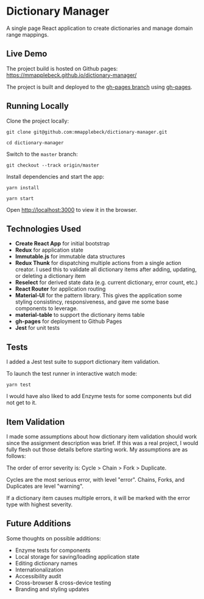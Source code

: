 # Dictionary Manager

A single page React application to create dictionaries and manage domain range mappings.

## Live Demo

The project build is hosted on Github pages: https://mmapplebeck.github.io/dictionary-manager/

The project is built and deployed to the [gh-pages branch](https://github.com/mmapplebeck/dictionary-manager/tree/gh-pages) using [gh-pages](https://github.com/tschaub/gh-pages).

## Running Locally

Clone the project locally:

```
git clone git@github.com:mmapplebeck/dictionary-manager.git

cd dictionary-manager
```

Switch to the `master` branch:

```
git checkout --track origin/master
```

Install dependencies and start the app:

```
yarn install

yarn start
```

Open [http://localhost:3000](http://localhost:3000) to view it in the browser.

## Technologies Used

- **Create React App** for initial bootstrap
- **Redux** for application state
- **Immutable.js** for immutable data structures
- **Redux Thunk** for dispatching multiple actions from a single action creator. I used this to validate all dictionary items after adding, updating, or deleting a dictionary item
- **Reselect** for derived state data (e.g. current dictionary, error count, etc.)
- **React Router** for application routing
- **Material-UI** for the pattern library. This gives the application some styling consistincy, responsiveness, and gave me some base components to leverage.
- **material-table** to support the dictionary items table
- **gh-pages** for deployment to Github Pages
- **Jest** for unit tests

## Tests

I added a Jest test suite to support dictionary item validation.

To launch the test runner in interactive watch mode:

```
yarn test
```

I would have also liked to add Enzyme tests for some components but did not get to it.

## Item Validation

I made some assumptions about how dictionary item validation should work since the assignment description was brief. If this was a real project, I would fully flesh out those details before starting work. My assumptions are as follows:

The order of error severity is: Cycle > Chain > Fork > Duplicate.

Cycles are the most serious error, with level "error". Chains, Forks, and Duplicates are level "warning".

If a dictionary item causes multiple errors, it will be marked with the error type with highest severity.

## Future Additions

Some thoughts on possible additions:

- Enzyme tests for components
- Local storage for saving/loading application state
- Editing dictionary names
- Internationalization
- Accessibility audit
- Cross-browser & cross-device testing
- Branding and styling updates
